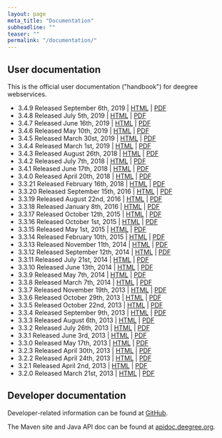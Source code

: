 ```yaml
---
layout: page
meta_title: "Documentation"
subheadline: ""
teaser: ""
permalink: "/documentation/"
---
```


## User documentation

This is the official user documentation ("handbook") for deegree webservices.

  * 3.4.9 Released September 6th, 2019 &#124; [HTML](http://download.deegree.org/documentation/3.4.8/html/) &#124; [PDF](http://repo.deegree.org/content/repositories/public/org/deegree/deegree-webservices-handbook/3.4.8/deegree-webservices-handbook-3.4.8.pdf)
  * 3.4.8 Released July 5th, 2019 &#124; [HTML](http://download.deegree.org/documentation/3.4.8/html/) &#124; [PDF](http://repo.deegree.org/content/repositories/public/org/deegree/deegree-webservices-handbook/3.4.8/deegree-webservices-handbook-3.4.8.pdf)
  * 3.4.7 Released June 16th, 2019 &#124; [HTML](http://download.deegree.org/documentation/3.4.7/html/) &#124; [PDF](http://repo.deegree.org/content/repositories/public/org/deegree/deegree-webservices-handbook/3.4.7/deegree-webservices-handbook-3.4.7.pdf)
  * 3.4.6 Released May 10th, 2019 &#124; [HTML](http://download.deegree.org/documentation/3.4.6/html/) &#124; [PDF](http://repo.deegree.org/content/repositories/public/org/deegree/deegree-webservices-handbook/3.4.6/deegree-webservices-handbook-3.4.6.pdf) 
  * 3.4.5 Released March 30st, 2019 &#124; [HTML](http://download.deegree.org/documentation/3.4.5/html/) &#124; [PDF](http://repo.deegree.org/content/repositories/public/org/deegree/deegree-webservices-handbook/3.4.5/deegree-webservices-handbook-3.4.5.pdf)
  * 3.4.4 Released March 1st, 2019 &#124; [HTML](http://download.deegree.org/documentation/3.4.4/html/) &#124; [PDF](http://repo.deegree.org/content/repositories/public/org/deegree/deegree-webservices-handbook/3.4.4/deegree-webservices-handbook-3.4.4.pdf)
  * 3.4.3 Released August 26th, 2018 &#124; [HTML](http://download.deegree.org/documentation/3.4.3/html/) &#124; [PDF](http://repo.deegree.org/content/repositories/public/org/deegree/deegree-webservices-handbook/3.4.3/deegree-webservices-handbook-3.4.3.pdf)
  * 3.4.2 Released July 7th, 2018 &#124; [HTML](http://download.deegree.org/documentation/3.4.2/html/) &#124; [PDF](http://repo.deegree.org/content/repositories/public/org/deegree/deegree-webservices-handbook/3.4.2/deegree-webservices-handbook-3.4.2.pdf)
  * 3.4.1 Released June 17th, 2018 &#124; [HTML](http://download.deegree.org/documentation/3.4.1/html/) &#124; [PDF](http://repo.deegree.org/content/repositories/public/org/deegree/deegree-webservices-handbook/3.4.1/deegree-webservices-handbook-3.4.1.pdf)
  * 3.4.0 Released April 20th, 2018 &#124; [HTML](http://download.deegree.org/documentation/3.4.0/html/) &#124; [PDF](http://repo.deegree.org/content/repositories/public/org/deegree/deegree-webservices-handbook/3.4.0/deegree-webservices-handbook-3.4.0.pdf)
  * 3.3.21 Released February 16th, 2018 &#124; [HTML](http://download.deegree.org/documentation/3.3.21/html) &#124; [PDF](http://repo.deegree.org/content/repositories/public/org/deegree/deegree-webservices-handbook/3.3.21/deegree-webservices-handbook-3.3.21.pdf)
  * 3.3.20 Released September 15th, 2016 &#124; [HTML](http://download.deegree.org/documentation/3.3.20/html) &#124; [PDF](http://repo.deegree.org/content/repositories/public/org/deegree/deegree-webservices-handbook/3.3.20/deegree-webservices-handbook-3.3.20.pdf)
  * 3.3.19 Released August 22nd, 2016 &#124; [HTML](http://download.deegree.org/documentation/3.3.19/html) &#124; [PDF](http://repo.deegree.org/content/repositories/public/org/deegree/deegree-webservices-handbook/3.3.19/deegree-webservices-handbook-3.3.19.pdf)
  * 3.3.18 Released January 8th, 2016 &#124; [HTML](http://download.deegree.org/documentation/3.3.18/html) &#124; [PDF](http://repo.deegree.org/content/repositories/public/org/deegree/deegree-webservices-handbook/3.3.18/deegree-webservices-handbook-3.3.18.pdf)
  * 3.3.17 Released October 12th, 2015 &#124; [HTML](http://download.deegree.org/documentation/3.3.17/html) &#124; [PDF](http://repo.deegree.org/content/repositories/public/org/deegree/deegree-webservices-handbook/3.3.17/deegree-webservices-handbook-3.3.17.pdf)
  * 3.3.16 Released October 1st, 2015 &#124; [HTML](http://download.deegree.org/documentation/3.3.16/html) &#124; [PDF](http://repo.deegree.org/content/repositories/public/org/deegree/deegree-webservices-handbook/3.3.16/deegree-webservices-handbook-3.3.16.pdf)
  * 3.3.15 Released May 1st, 2015 &#124; [HTML](http://download.deegree.org/documentation/3.3.15/html) &#124; [PDF](http://repo.deegree.org/content/repositories/public/org/deegree/deegree-webservices-handbook/3.3.15/deegree-webservices-handbook-3.3.15.pdf)
  * 3.3.14 Released February 10th, 2015 &#124; [HTML](http://download.deegree.org/documentation/3.3.14/html) &#124; [PDF](http://repo.deegree.org/content/repositories/public/org/deegree/deegree-webservices-handbook/3.3.14/deegree-webservices-handbook-3.3.14.pdf)
  * 3.3.13 Released November 11th, 2014 &#124; [HTML](http://download.deegree.org/documentation/3.3.13/html) &#124; [PDF](http://repo.deegree.org/content/repositories/public/org/deegree/deegree-webservices-handbook/3.3.13/deegree-webservices-handbook-3.3.13.pdf)
  * 3.3.12 Released September 12th, 2014 &#124; [HTML](http://download.deegree.org/documentation/3.3.12/html) &#124; [PDF](http://repo.deegree.org/content/repositories/public/org/deegree/deegree-webservices-handbook/3.3.12/deegree-webservices-handbook-3.3.12.pdf)
  * 3.3.11 Released July 21st, 2014 &#124; [HTML](http://download.deegree.org/documentation/3.3.11/html) &#124; [PDF](http://repo.deegree.org/content/repositories/public/org/deegree/deegree-webservices-handbook/3.3.11/deegree-webservices-handbook-3.3.11.pdf)
  * 3.3.10 Released June 13th, 2014 &#124; [HTML](http://download.deegree.org/documentation/3.3.10/html) &#124; [PDF](http://repo.deegree.org/content/repositories/public/org/deegree/deegree-webservices-handbook/3.3.10/deegree-webservices-handbook-3.3.10.pdf)
  * 3.3.9 Released May 7th, 2014 &#124; [HTML](http://download.deegree.org/documentation/3.3.9/html) &#124; [PDF](http://repo.deegree.org/content/repositories/public/org/deegree/deegree-webservices-handbook/3.3.9/deegree-webservices-handbook-3.3.9.pdf)
  * 3.3.8 Released March 7th, 2014 &#124; [HTML](http://download.deegree.org/documentation/3.3.8/html) &#124; [PDF](http://repo.deegree.org/content/repositories/public/org/deegree/deegree-webservices-handbook/3.3.8/deegree-webservices-handbook-3.3.8.pdf)
  * 3.3.7 Released November 19th, 2013 &#124; [HTML](http://download.deegree.org/documentation/3.3.7/html) &#124; [PDF](http://repo.deegree.org/content/repositories/public/org/deegree/deegree-webservices-handbook/3.3.7/deegree-webservices-handbook-3.3.7.pdf)
  * 3.3.6 Released October 29th, 2013 &#124; [HTML](http://download.deegree.org/documentation/3.3.6/html) &#124; [PDF](http://repo.deegree.org/content/repositories/public/org/deegree/deegree-webservices-handbook/3.3.6/deegree-webservices-handbook-3.3.6.pdf)
  * 3.3.5 Released October 22nd, 2013 &#124; [HTML](http://download.deegree.org/documentation/3.3.5/html) &#124; [PDF](http://repo.deegree.org/content/repositories/public/org/deegree/deegree-webservices-handbook/3.3.5/deegree-webservices-handbook-3.3.5.pdf)
  * 3.3.4 Released September 9th, 2013 &#124; [HTML](http://download.deegree.org/documentation/3.3.4/html) &#124; [PDF](http://repo.deegree.org/content/repositories/public/org/deegree/deegree-webservices-handbook/3.3.4/deegree-webservices-handbook-3.3.4.pdf)
  * 3.3.3 Released August 6th, 2013 &#124; [HTML](http://download.deegree.org/documentation/3.3.3/html) &#124; [PDF](http://repo.deegree.org/content/repositories/public/org/deegree/deegree-webservices-handbook/3.3.3/deegree-webservices-handbook-3.3.3.pdf)
  * 3.3.2 Released July 26th, 2013 &#124; [HTML](http://download.deegree.org/documentation/3.3.2/html) &#124; [PDF](http://repo.deegree.org/content/repositories/public/org/deegree/deegree-webservices-handbook/3.3.2/deegree-webservices-handbook-3.3.2.pdf)
  * 3.3.1 Released June 3rd, 2013 &#124; [HTML](http://download.deegree.org/documentation/3.3.1/html) &#124; [PDF](http://repo.deegree.org/content/repositories/public/org/deegree/deegree-webservices-handbook/3.3.1/deegree-webservices-handbook-3.3.1.pdf)
  * 3.3.0 Released May 17th, 2013 &#124; [HTML](http://download.deegree.org/documentation/3.3.0/html) &#124; [PDF](http://repo.deegree.org/content/repositories/public/org/deegree/deegree-webservices-handbook/3.3.0/deegree-webservices-handbook-3.3.0.pdf)
  * 3.2.3 Released April 30th, 2013 &#124; [HTML](http://download.deegree.org/documentation/3.2.3/html) &#124; [PDF](http://repo.deegree.org/content/repositories/public/org/deegree/deegree-webservices-handbook/3.2.3/deegree-webservices-handbook-3.2.3.pdf)
  * 3.2.2 Released April 24th, 2013 &#124; [HTML](http://download.deegree.org/documentation/3.3.2/html) &#124; [PDF](http://repo.deegree.org/content/repositories/public/org/deegree/deegree-webservices-handbook/3.2.2/deegree-webservices-handbook-3.2.2.pdf)
  * 3.2.1 Released April 2nd, 2013 &#124; [HTML](http://download.deegree.org/documentation/3.2.1/html) &#124; [PDF](http://repo.deegree.org/content/repositories/public/org/deegree/deegree-webservices-handbook/3.2.1/deegree-webservices-handbook-3.2.1.pdf)
  * 3.2.0 Released March 21st, 2013 &#124; [HTML](http://download.deegree.org/documentation/3.2.0/html) &#124; [PDF](http://repo.deegree.org/content/repositories/public/org/deegree/deegree-webservices-handbook/3.2.0/deegree-webservices-handbook-3.2.0.pdf)


## Developer documentation

Developer-related information can be found at [GitHub](https://github.com/deegree/deegree3/wiki).

The Maven site and Java API doc can be found at [apidoc.deegree.org](http://apidoc.deegree.org/).